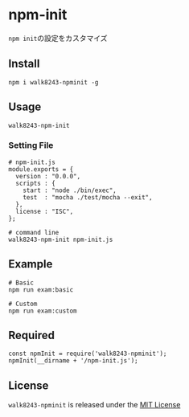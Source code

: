 # npm-init
`npm init`の設定をカスタマイズ

## Install
```
npm i walk8243-npminit -g
```

## Usage
```
walk8243-npm-init
```

### Setting File
```
# npm-init.js
module.exports = {
  version : "0.0.0",
  scripts : {
    start : "node ./bin/exec",
    test  : "mocha ./test/mocha --exit",
  },
  license : "ISC",
};

# command line
walk8243-npm-init npm-init.js
```

## Example
```
# Basic
npm run exam:basic

# Custom
npm run exam:custom
```

## Required
```
const npmInit = require('walk8243-npminit');
npmInit(__dirname + '/npm-init.js');
```

## License
`walk8243-npminit` is released under the [MIT License](https://github.com/walk8243/npm-init/blob/master/LICENSE.md)
